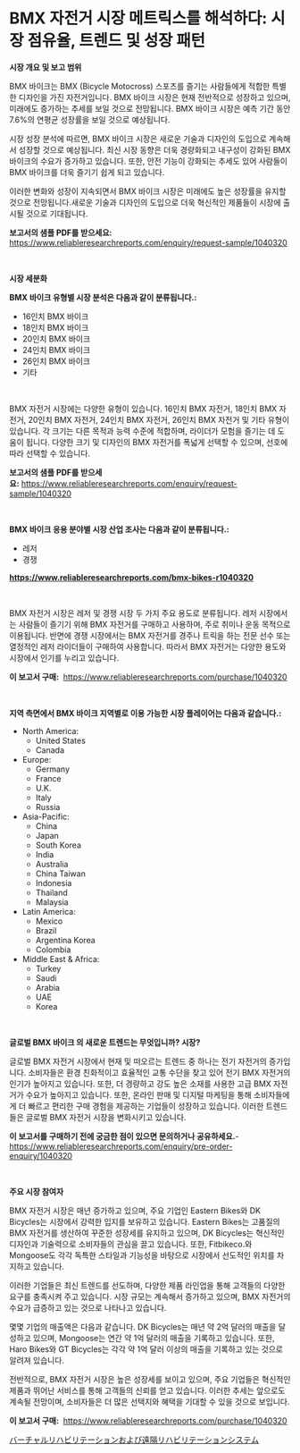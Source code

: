 <p><h1>BMX 자전거 시장 메트릭스를 해석하다: 시장 점유율, 트렌드 및 성장 패턴</h1></p><p><strong>시장 개요 및 보고 범위</strong></p>
<p><p>BMX 바이크는 BMX (Bicycle Motocross) 스포츠를 즐기는 사람들에게 적합한 특별한 디자인을 가진 자전거입니다. BMX 바이크 시장은 현재 전반적으로 성장하고 있으며, 미래에도 증가하는 추세를 보일 것으로 전망됩니다. BMX 바이크 시장은 예측 기간 동안 7.6%의 연평균 성장률을 보일 것으로 예상됩니다. </p><p>시장 성장 분석에 따르면, BMX 바이크 시장은 새로운 기술과 디자인의 도입으로 계속해서 성장할 것으로 예상됩니다. 최신 시장 동향은 더욱 경량화되고 내구성이 강화된 BMX 바이크의 수요가 증가하고 있습니다. 또한, 안전 기능이 강화되는 추세도 있어 사람들이 BMX 바이크를 더욱 즐기기 쉽게 되고 있습니다. </p><p>이러한 변화와 성장이 지속되면서 BMX 바이크 시장은 미래에도 높은 성장률을 유지할 것으로 전망됩니다.새로운 기술과 디자인의 도입으로 더욱 혁신적인 제품들이 시장에 출시될 것으로 기대됩니다. </p></p>
<p><strong>보고서의 샘플 PDF를 받으세요:</strong> <a href="https://www.reliableresearchreports.com/enquiry/request-sample/1040320">https://www.reliableresearchreports.com/enquiry/request-sample/1040320</a></p>
<p>&nbsp;</p>
<p><strong>시장 세분화</strong></p>
<p><strong>BMX 바이크 유형별 시장 분석은 다음과 같이 분류됩니다.:</strong></p>
<p><ul><li>16인치 BMX 바이크</li><li>18인치 BMX 바이크</li><li>20인치 BMX 바이크</li><li>24인치 BMX 바이크</li><li>26인치 BMX 바이크</li><li>기타</li></ul></p>
<p>&nbsp;</p>
<p><p>BMX 자전거 시장에는 다양한 유형이 있습니다. 16인치 BMX 자전거, 18인치 BMX 자전거, 20인치 BMX 자전거, 24인치 BMX 자전거, 26인치 BMX 자전거 및 기타 유형이 있습니다. 각 크기는 다른 목적과 능력 수준에 적합하며, 라이더가 모험을 즐기는 데 도움이 됩니다. 다양한 크기 및 디자인의 BMX 자전거를 폭넓게 선택할 수 있으며, 선호에 따라 선택할 수 있습니다.</p></p>
<p><strong>보고서의 샘플 PDF를 받으세요:</strong>&nbsp;<a href="https://www.reliableresearchreports.com/enquiry/request-sample/1040320">https://www.reliableresearchreports.com/enquiry/request-sample/1040320</a></p>
<p>&nbsp;</p>
<p><strong> BMX 바이크 응용 분야별 시장 산업 조사는 다음과 같이 분류됩니다.:</strong></p>
<p><ul><li>레저</li><li>경쟁</li></ul></p>
<p><strong><a href="https://www.reliableresearchreports.com/bmx-bikes-r1040320">https://www.reliableresearchreports.com/bmx-bikes-r1040320</a></strong></p>
<p>&nbsp;</p>
<p><p>BMX 자전거 시장은 레저 및 경쟁 시장 두 가지 주요 용도로 분류됩니다. 레저 시장에서는 사람들이 즐기기 위해 BMX 자전거를 구매하고 사용하며, 주로 취미나 운동 목적으로 이용됩니다. 반면에 경쟁 시장에서는 BMX 자전거를 경주나 트릭을 하는 전문 선수 또는 열정적인 레저 라이더들이 구매하여 사용합니다. 따라서 BMX 자전거는 다양한 용도와 시장에서 인기를 누리고 있습니다.</p></p>
<p><strong>이 보고서 구매:</strong>&nbsp; <a href="https://www.reliableresearchreports.com/purchase/1040320">https://www.reliableresearchreports.com/purchase/1040320</a></p>
<p>&nbsp;</p>
<p><strong>지역 측면에서 BMX 바이크 지역별로 이용 가능한 시장 플레이어는 다음과 같습니다.:</strong></p>
<p><ul>
    <li>
        North America:
        <ul>
            <li>United States</li>
            <li>Canada</li>
        </ul>
    </li>
    <li>
        Europe:
        <ul>
            <li>Germany</li>
            <li>France</li>
            <li>U.K.</li>
            <li>Italy</li>
            <li>Russia</li>
        </ul>
    </li>
    <li>
        Asia-Pacific:
        <ul>
            <li>China</li>
            <li>Japan</li>
            <li>South Korea</li>
            <li>India</li>
            <li>Australia</li>
            <li>China Taiwan</li>
            <li>Indonesia</li>
            <li>Thailand</li>
            <li>Malaysia</li>
        </ul>
    </li>
    <li>
        Latin America:
        <ul>
            <li>Mexico</li>
            <li>Brazil</li>
            <li>Argentina Korea</li>
            <li>Colombia</li>
        </ul>
    </li>
    <li>
        Middle East & Africa:
        <ul>
            <li>Turkey</li>
            <li>Saudi</li>
            <li>Arabia</li>
            <li>UAE</li>
            <li>Korea</li>
        </ul>
    </li>
    </ul></p>
<p>&nbsp;</p>
<p><strong>글로벌 BMX 바이크 의 새로운 트렌드는 무엇입니까? 시장?</strong></p>
<p><p>글로벌 BMX 자전거 시장에서 현재 및 떠오르는 트렌드 중 하나는 전기 자전거의 증가입니다. 소비자들은 환경 친화적이고 효율적인 교통 수단을 찾고 있어 전기 BMX 자전거의 인기가 높아지고 있습니다. 또한, 더 경량하고 강도 높은 소재를 사용한 고급 BMX 자전거가 수요가 높아지고 있습니다. 또한, 온라인 판매 및 디지털 마케팅을 통해 소비자들에게 더 빠르고 편리한 구매 경험을 제공하는 기업들이 성장하고 있습니다. 이러한 트렌드들은 글로벌 BMX 자전거 시장을 변화시키고 있습니다.</p></p>
<p><strong>이 보고서를 구매하기 전에 궁금한 점이 있으면 문의하거나 공유하세요.</strong>- <a href="https://www.reliableresearchreports.com/enquiry/pre-order-enquiry/1040320">https://www.reliableresearchreports.com/enquiry/pre-order-enquiry/1040320</a></p>
<p>&nbsp;</p>
<p><strong>주요 시장 참여자</strong></p>
<p><p>BMX 자전거 시장은 매년 증가하고 있으며, 주요 기업인 Eastern Bikes와 DK Bicycles는 시장에서 강력한 입지를 보유하고 있습니다. Eastern Bikes는 고품질의 BMX 자전거를 생산하여 꾸준한 성장세를 유지하고 있으며, DK Bicycles는 혁신적인 디자인과 기술력으로 소비자들의 관심을 끌고 있습니다. 또한, Fitbikeco.와 Mongoose도 각각 독특한 스타일과 기능성을 바탕으로 시장에서 선도적인 위치를 차지하고 있습니다.</p><p>이러한 기업들은 최신 트렌드를 선도하며, 다양한 제품 라인업을 통해 고객들의 다양한 요구를 충족시켜 주고 있습니다. 시장 규모는 계속해서 증가하고 있으며, BMX 자전거의 수요가 급증하고 있는 것으로 나타나고 있습니다. </p><p>몇몇 기업의 매출액은 다음과 같습니다. DK Bicycles는 매년 약 2억 달러의 매출을 달성하고 있으며, Mongoose는 연간 약 1억 달러의 매출을 기록하고 있습니다. 또한, Haro Bikes와 GT Bicycles는 각각 약 1억 달러 이상의 매출을 기록하고 있는 것으로 알려져 있습니다.</p><p>전반적으로, BMX 자전거 시장은 높은 성장세를 보이고 있으며, 주요 기업들은 혁신적인 제품과 뛰어난 서비스를 통해 고객들의 신뢰를 얻고 있습니다. 이러한 추세는 앞으로도 계속될 전망이며, 소비자들은 더 많은 선택지와 혜택을 기대할 수 있을 것으로 보입니다.</p></p>
<p><strong>이 보고서 구매:</strong>&nbsp;&nbsp;<a href="https://www.reliableresearchreports.com/purchase/1040320">https://www.reliableresearchreports.com/purchase/1040320</a></p>
<p><p><a href="https://github.com/xnljig2898992/Market-Research-Report-List-1/blob/main/567448726866.md">バーチャルリハビリテーションおよび遠隔リハビリテーションシステム</a></p></p>
